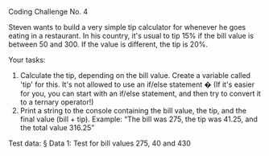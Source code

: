 Coding Challenge No. 4

Steven wants to build a very simple tip calculator for whenever he goes eating in a
restaurant. In his country, it's usual to tip 15% if the bill value is between 50 and
300. If the value is different, the tip is 20%.

Your tasks:
1. Calculate the tip, depending on the bill value. Create a variable called 'tip' for
this. It's not allowed to use an if/else statement � (If it's easier for you, you can
start with an if/else statement, and then try to convert it to a ternary
operator!)
2. Print a string to the console containing the bill value, the tip, and the final value
(bill + tip). Example: “The bill was 275, the tip was 41.25, and the total value
316.25”

Test data:
§ Data 1: Test for bill values 275, 40 and 430
